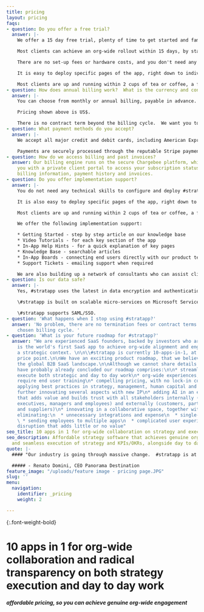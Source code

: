```yaml
---
title: pricing
layout: pricing
faqs:
- question: Do you offer a free trial?
  answer: |-
    We offer a 15 day free trial, plenty of time to get started and familiar with #stratapp.

    Most clients can achieve an org-wide rollout within 15 days, by starting out light with the "productivity & culture" features; see [https://stratapp.ai/blog/how-to-implement](https://stratapp.ai/blog/how-to-implement/ "https://stratapp.ai/blog/how-to-implement/").

    There are no set-up fees or hardware costs, and you don't need any technical skills to configure and deploy #stratapp.

    It is easy to deploy specific pages of the app, right down to individual users, thereby making your rollout progressive and hopefully eliminating the need for end user training.

    Most clients are up and running within 2 cups of tea or coffee, a far cry from the weeks or months it usually takes to deploy and achieve time-to-value on org-wide software.
- question: How does annual billing work?  What is the currency and contract term?
  answer: |-
    You can choose from monthly or annual billing, payable in advance.  Annual pricing is discounted 22-29% on monthly pricing.

    Pricing shown above is US$.

    There is no contract term beyond the billing cycle.  We want you to continue to use #stratapp because you love it, not because we locked you into a 3 or 5 year contract.
- question: What payment methods do you accept?
  answer: |-
    We accept all major credit and debit cards, including American Express, Visa, Mastercard and Diners Club.

    Payments are securely processed through the reputable Stripe payment gateway.
- question: How do we access billing and past invoices?
  answer: Our billing engine runs on the secure Chargebee platform, which provides
    you with a private client portal to access your subscription status, payment methods,
    billing information, payment history and invoices.
- question: Do you offer implementation support?
  answer: |-
    You do not need any technical skills to configure and deploy #stratapp.

    It is also easy to deploy specific pages of the app, right down to individual users, thereby making your rollout progressive and hopefully eliminating the need for end user training.

    Most clients are up and running within 2 cups of tea or coffee, a far cry from the weeks or months it usually takes to deploy and achieve time-to-value on org-wide software.

    We offer the following implementation support:

    * Getting Started - step by step article on our knowledge base
    * Video Tutorials - for each key section of the app
    * In-App Help Hints - for a quick explanation of key pages
    * Knowledge Base - searchable articles
    * In-App Boards - connecting end users directly with our product team, including your ability to ask questions, vote on new feature ideas and view features that have been added to our overall roadmap
    * Support Tickets - emailing support when required

    We are also building up a network of consultants who can assist clients with getting started on #stratapp.
- question: Is our data safe?
  answer: |-
    Yes, #stratapp uses the latest in data encryption and authentication technology.

    \#stratapp is built on scalable micro-services on Microsoft Service Fabric, hosted on Microsoft Azure.

    \#stratapp supports SAML/SSO.
- question: 'What happens when I stop using #stratapp?'
  answer: 'No problem, there are no termination fees or contract terms beyond your
    chosen billing cycle. '
- question: 'What is your future roadmap for #stratapp?'
  answer: "We are experienced SaaS founders, backed by investors who are market leaders.\n\n\\#stratapp
    is the world's first SaaS app to achieve org-wide alignment and engagement, within
    a strategic context. \n\n\\#stratapp is currently 10-apps-in-1, at a compelling
    price point.\n\nWe have an exciting product roadmap, that we believe will reshape
    the global B2B SaaS landscape.\n\nAlthough we cannot share details publicly, you
    have probably already concluded our roadmap comprises:\n\n* streamlining how to
    execute both strategic and day to day work\n* org-wide experiences, that don't
    require end user training\n* compelling pricing, with no lock-in contracts\n*
    applying best practices in strategy, management, human capital and tech, whilst
    further innovating several aspects with new IP\n* adding AI in an ethical way
    that adds value and builds trust with all stakeholders internally (owners, directors,
    executives, managers and employees) and externally (customers, partners, contractors
    and suppliers)\n* innovating in a collaborative space, together with those stakeholders\n*
    eliminating:\n  * unnecessary integrations and expense\n  * single-use apps\n
    \ * sending employees to multiple apps\n  * complicated user experiences\n  *
    disruption that adds little or no value"
seo_title: 10 apps in 1 for org-wide collaboration on strategy and execution
seo_description: Affordable strategy software that achieves genuine org-wide collaboration
  and seamless execution of strategy and KPIs/OKRs, alongside day to day work.
quote: |-
  #### "Our industry is going through massive change.  #stratapp is at the core of our response, connecting our talent across four countries, aligning all of us in real time."

  ##### - Renato Domini, CEO Panorama Destination
feature_image: "/uploads/feature image - pricing page.JPG"
slug: ''
menu:
  navigation:
    identifier: _pricing
    weight: 2

---
```

{:.font-weight-bold}

# 10 apps in 1 for org-wide collaboration and radical transparency on both strategy execution and day to day work

##### affordable pricing, so you can achieve genuine org-wide engagement